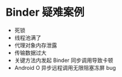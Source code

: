 # Binder 疑难案例

* 死锁
* 线程池满了
* 代理对象内存泄露
* 传输数据过大
* 关键方法内发起 Binder 同步调用导致卡顿
* Android O 异步远程调用无限阻塞冻屏 bug
